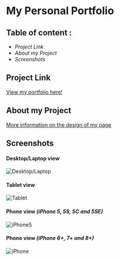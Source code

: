 # My Personal Portfolio

## Table of content :

- _Project Link_
- _About my Project_
- _Screenshots_

## Project Link

[View my portfolio here!](https://misha244.github.io/my_personal_portfolio/)

## About my Project

[More information on the design of my page](assets/images/inspo-images/../inspo_images/Portfolio-moodboard.pdf)

## Screenshots

#### Desktop/Laptop view

![Desktop/Laptop](assets/images/laptop-screen.png)

#### Tablet view

![Tablet](assets/images/tablet.png)

#### Phone view _(iPhone 5, 5S, 5C and 5SE)_

![iPhone5](assets/images/iphone-5S.png)

#### Phone view _(iPhone 6+, 7+ and 8+)_

![iPhone](assets/images/iphone6-7-8.png)
